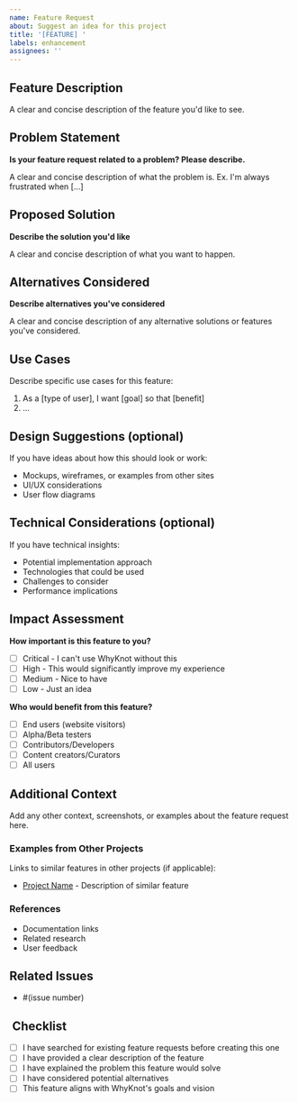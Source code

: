 ```yaml
---
name: Feature Request
about: Suggest an idea for this project
title: '[FEATURE] '
labels: enhancement
assignees: ''
---
```


##  Feature Description

A clear and concise description of the feature you'd like to see.

##  Problem Statement

**Is your feature request related to a problem? Please describe.**

A clear and concise description of what the problem is. Ex. I'm always frustrated when [...]

##  Proposed Solution

**Describe the solution you'd like**

A clear and concise description of what you want to happen.

##  Alternatives Considered

**Describe alternatives you've considered**

A clear and concise description of any alternative solutions or features you've considered.

##  Use Cases

Describe specific use cases for this feature:

1. As a [type of user], I want [goal] so that [benefit]
2. ...

##  Design Suggestions (optional)

If you have ideas about how this should look or work:

- Mockups, wireframes, or examples from other sites
- UI/UX considerations
- User flow diagrams

##  Technical Considerations (optional)

If you have technical insights:

- Potential implementation approach
- Technologies that could be used
- Challenges to consider
- Performance implications

##  Impact Assessment

**How important is this feature to you?**
- [ ] Critical - I can't use WhyKnot without this
- [ ] High - This would significantly improve my experience
- [ ] Medium - Nice to have
- [ ] Low - Just an idea

**Who would benefit from this feature?**
- [ ] End users (website visitors)
- [ ] Alpha/Beta testers
- [ ] Contributors/Developers
- [ ] Content creators/Curators
- [ ] All users

##  Additional Context

Add any other context, screenshots, or examples about the feature request here.

### Examples from Other Projects

Links to similar features in other projects (if applicable):
- [Project Name](link) - Description of similar feature

### References

- Documentation links
- Related research
- User feedback

##  Related Issues

- #(issue number)

## ️ Checklist

- [ ] I have searched for existing feature requests before creating this one
- [ ] I have provided a clear description of the feature
- [ ] I have explained the problem this feature would solve
- [ ] I have considered potential alternatives
- [ ] This feature aligns with WhyKnot's goals and vision
